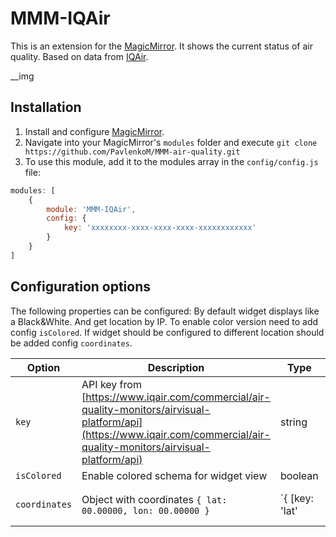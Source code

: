 # MMM-IQAir

This is an extension for the [MagicMirror](https://github.com/MichMich/MagicMirror). It shows the current status of air quality.
Based on data from [IQAir](https://www.iqair.com).

__img


## Installation
1. Install and configure [MagicMirror](https://docs.magicmirror.builders).
2. Navigate into your MagicMirror's `modules` folder and execute `git clone https://github.com/PavlenkoM/MMM-air-quality.git`
3. To use this module, add it to the modules array in the `config/config.js` file:
````javascript
modules: [
	{
		module: 'MMM-IQAir',
		config: {
			key: 'xxxxxxxx-xxxx-xxxx-xxxx-xxxxxxxxxxxx'
		}
	}
]
````

## Configuration options
The following properties can be configured:
By default widget displays like a Black&White. And get location by IP.
To enable color version need to add config `isColored`.
If widget should be configured to different location should be added config `coordinates`.

| Option | Description | Type | Required |
| --- | --- | --- | --- |
| `key` | API key from [https://www.iqair.com/commercial/air-quality-monitors/airvisual-platform/api](https://www.iqair.com/commercial/air-quality-monitors/airvisual-platform/api) | string | ✔️ |
| `isColored` | Enable colored schema for widget view | boolean |  |
| `coordinates` | Object with coordinates `{ lat: 00.00000, lon: 00.00000 }` | `{ [key: 'lat' | 'lan']: number }` |  |

